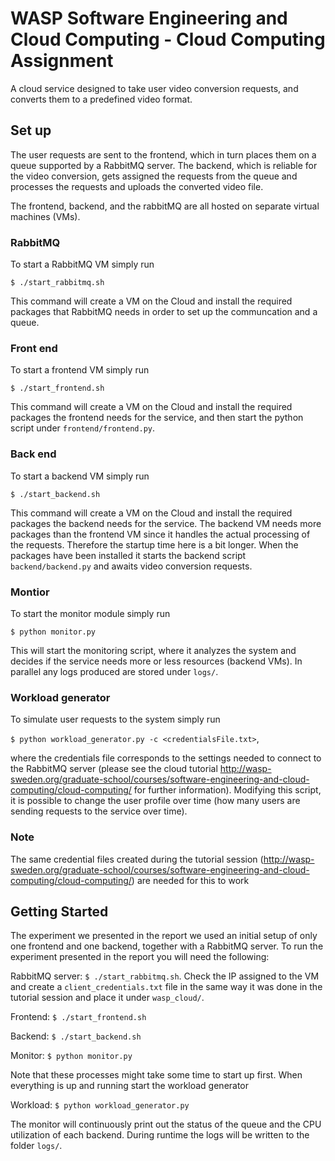 # WASP Software Engineering and Cloud Computing - Cloud Computing Assignment
A cloud service designed to take user video conversion requests, and converts them to a predefined video format.

## Set up
The user requests are sent to the frontend, which in turn places them on a queue supported by a RabbitMQ server. The backend, which is reliable for the video conversion, gets assigned the requests from the queue and processes the requests and uploads the converted video file.

The frontend, backend, and the rabbitMQ are all hosted on separate virtual machines (VMs).

### RabbitMQ

To start a RabbitMQ VM simply run

`$ ./start_rabbitmq.sh`

This command will create  a VM on the Cloud and install the required packages that RabbitMQ needs in order to set up the communcation and a queue.

### Front end
To start a frontend VM simply run

`$ ./start_frontend.sh`

This command will create a VM on the Cloud and install the required packages the frontend needs for the service, and then start the python script under `frontend/frontend.py`.

### Back end
To start a backend VM simply run

`$ ./start_backend.sh`

This command will create a VM on the Cloud and install the required packages the backend needs for the service. The backend VM needs more packages than the frontend VM since it handles the actual processing of the requests. Therefore the startup time here is a bit longer. When the packages have been installed it starts the backend script `backend/backend.py` and awaits video conversion requests.


### Montior
To start the monitor module simply run

`$ python monitor.py`

This will start the monitoring script, where it analyzes the system and decides if the service needs more or less resources (backend VMs). In parallel any logs produced are stored under `logs/`.

### Workload generator
To simulate user requests to the system simply run

`$ python workload_generator.py -c <credentialsFile.txt>`,

where the credentials file corresponds to the settings needed to connect to the RabbitMQ server (please see the cloud tutorial http://wasp-sweden.org/graduate-school/courses/software-engineering-and-cloud-computing/cloud-computing/ for further information). Modifying this script, it is possible to change the user profile over time (how many users are sending requests to the service over time).


### Note
The same credential files created during the tutorial session (http://wasp-sweden.org/graduate-school/courses/software-engineering-and-cloud-computing/cloud-computing/) are needed for this to work

## Getting Started
The experiment we presented in the report we used an initial setup of only one frontend and one backend, together with a RabbitMQ server. To run the experiment presented in the report you will need the following:

RabbitMQ server: `$ ./start_rabbitmq.sh`. Check the IP assigned to the VM and create a `client_credentials.txt` file in the same way it was done in the tutorial session and place it under `wasp_cloud/`.

Frontend: `$ ./start_frontend.sh`

Backend: `$ ./start_backend.sh`

Monitor: `$ python monitor.py`

Note that these processes might take some time to start up first. When everything is up and running start the workload generator

Workload: `$ python workload_generator.py` 

The monitor will continuously print out the status of the queue and the CPU utilization of each backend. During runtime the logs will be written to the folder `logs/`.


